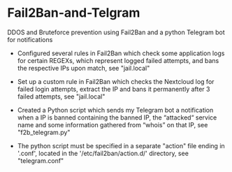 # Fail2Ban-and-Telgram

DDOS and Bruteforce prevention using Fail2Ban and a python Telegram bot for notifications


 * Configured several rules in Fail2Ban which check some application logs for certain REGEXs, which represent logged failed attempts, and bans the respective IPs upon match, see "jail.local"

 * Set up a custom rule in Fail2Ban which checks the Nextcloud log for failed login attempts, extract the IP and bans it permanently after 3 failed attempts, see "jail.local"

 * Created a Python script which sends my Telegram bot a notification when a IP is banned containing the banned IP, the “attacked“ service name and some information gathered from “whois” on that IP, see "f2b_telegram.py"

 * The python script must be specified in a separate "action" file ending in '.conf', located in the '/etc/fail2ban/action.d/' directory, see "telegram.conf"
